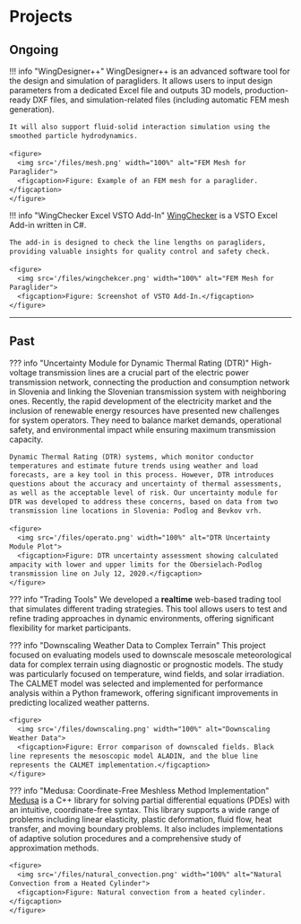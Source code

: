 # Projects

## Ongoing

!!! info "WingDesigner++"
    WingDesigner++ is an advanced software tool for the design and simulation of paragliders. It allows users to input design parameters from a dedicated Excel file and outputs 3D models, production-ready DXF files, and simulation-related files (including automatic FEM mesh generation).

    It will also support fluid-solid interaction simulation using the smoothed particle hydrodynamics.

    <figure>
      <img src='/files/mesh.png' width="100%" alt="FEM Mesh for Paraglider">
      <figcaption>Figure: Example of an FEM mesh for a paraglider.</figcaption>
    </figure>

!!! info "WingChecker Excel VSTO Add-In"
    [WingChecker](https://distractor.github.io/WingChecker_Documentation/) is a VSTO Excel Add-in written in C#.

    The add-in is designed to check the line lengths on paragliders, providing valuable insights for quality control and safety check.

    <figure>
      <img src='/files/wingchekcer.png' width="100%" alt="FEM Mesh for Paraglider">
      <figcaption>Figure: Screenshot of VSTO Add-In.</figcaption>
    </figure>

---

## Past

??? info "Uncertainty Module for Dynamic Thermal Rating (DTR)"
    High-voltage transmission lines are a crucial part of the electric power transmission network, connecting the production and consumption network in Slovenia and linking the Slovenian transmission system with neighboring ones. Recently, the rapid development of the electricity market and the inclusion of renewable energy resources have presented new challenges for system operators. They need to balance market demands, operational safety, and environmental impact while ensuring maximum transmission capacity.

    Dynamic Thermal Rating (DTR) systems, which monitor conductor temperatures and estimate future trends using weather and load forecasts, are a key tool in this process. However, DTR introduces questions about the accuracy and uncertainty of thermal assessments, as well as the acceptable level of risk. Our uncertainty module for DTR was developed to address these concerns, based on data from two transmission line locations in Slovenia: Podlog and Bevkov vrh.

    <figure>
      <img src='/files/operato.png' width="100%" alt="DTR Uncertainty Module Plot">
      <figcaption>Figure: DTR uncertainty assessment showing calculated ampacity with lower and upper limits for the Obersielach-Podlog transmission line on July 12, 2020.</figcaption>
    </figure>

??? info "Trading Tools"
    We developed a **realtime** web-based trading tool that simulates different trading strategies. This tool allows users to test and refine trading approaches in dynamic environments, offering significant flexibility for market participants.

??? info "Downscaling Weather Data to Complex Terrain"
    This project focused on evaluating models used to downscale mesoscale meteorological data for complex terrain using diagnostic or prognostic models. The study was particularly focused on temperature, wind fields, and solar irradiation. The CALMET model was selected and implemented for performance analysis within a Python framework, offering significant improvements in predicting localized weather patterns.

    <figure>
      <img src='/files/downscaling.png' width="100%" alt="Downscaling Weather Data">
      <figcaption>Figure: Error comparison of downscaled fields. Black line represents the mesoscopic model ALADIN, and the blue line represents the CALMET implementation.</figcaption>
    </figure>

??? info "Medusa: Coordinate-Free Meshless Method Implementation"
    [Medusa](http://e6.ijs.si/medusa/) is a C++ library for solving partial differential equations (PDEs) with an intuitive, coordinate-free syntax. This library supports a wide range of problems including linear elasticity, plastic deformation, fluid flow, heat transfer, and moving boundary problems. It also includes implementations of adaptive solution procedures and a comprehensive study of approximation methods.

    <figure>
      <img src='/files/natural_convection.png' width="100%" alt="Natural Convection from a Heated Cylinder">
      <figcaption>Figure: Natural convection from a heated cylinder.</figcaption>
    </figure>